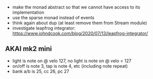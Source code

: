 - make the monad abstract so that we cannot have access to its implementation
- use the sparse monad instead of events
- think again about dup (at least remove them from Stream module)
- investigate leapfrog integrator:
  https://www.johndcook.com/blog/2020/07/13/leapfrog-integrator/

## AKAI mk2 mini

- light is note on @ velo 127, no light is note on @ velo < 127
- on/off is note 3, tap is note 4, etc (including note repeat)
- bank a/b is 25, cc 26, pc 27
